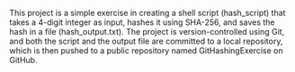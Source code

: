 This project is a simple exercise in creating a shell script (hash_script) that takes a 4-digit integer as input, hashes it using SHA-256, and saves the hash in a file (hash_output.txt). The project is version-controlled using Git, and both the script and the output file are committed to a local repository, which is then pushed to a public repository named GitHashingExercise on GitHub.





